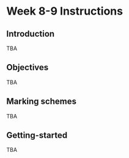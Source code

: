 # Week 8-9 Instructions

## Introduction
TBA

## Objectives
TBA

## Marking schemes
TBA

## Getting-started
TBA

